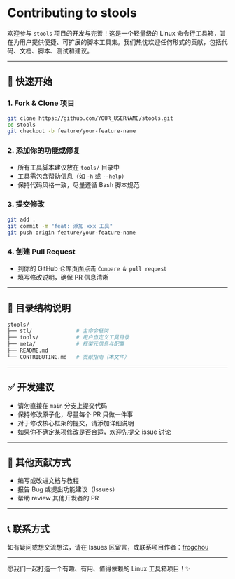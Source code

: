 # Contributing to stools

欢迎参与 `stools` 项目的开发与完善！这是一个轻量级的 Linux 命令行工具箱，旨在为用户提供便捷、可扩展的脚本工具集。我们热忱欢迎任何形式的贡献，包括代码、文档、脚本、测试和建议。

---

## 📌 快速开始

### 1. Fork & Clone 项目

```bash
git clone https://github.com/YOUR_USERNAME/stools.git
cd stools
git checkout -b feature/your-feature-name
```

### 2. 添加你的功能或修复
- 所有工具脚本建议放在 `tools/` 目录中
- 工具需包含帮助信息（如 `-h` 或 `--help`）
- 保持代码风格一致，尽量遵循 Bash 脚本规范

### 3. 提交修改
```bash
git add .
git commit -m "feat: 添加 xxx 工具"
git push origin feature/your-feature-name
```

### 4. 创建 Pull Request
- 到你的 GitHub 仓库页面点击 `Compare & pull request`
- 填写修改说明，确保 PR 信息清晰

---

## 📂 目录结构说明

```bash
stools/
├── stl/              # 主命令框架
├── tools/            # 用户自定义工具目录
├── meta/             # 框架元信息与配置
├── README.md
└── CONTRIBUTING.md   # 贡献指南（本文件）
```

---

## ✅ 开发建议
- 请勿直接在 `main` 分支上提交代码
- 保持修改原子化，尽量每个 PR 只做一件事
- 对于修改核心框架的提交，请添加详细说明
- 如果你不确定某项修改是否合适，欢迎先提交 issue 讨论

---

## 🙌 其他贡献方式
- 编写或改进文档与教程
- 报告 Bug 或提出功能建议（Issues）
- 帮助 review 其他开发者的 PR

---

## 📞 联系方式
如有疑问或想交流想法，请在 Issues 区留言，或联系项目作者：[frogchou](https://github.com/frogchou)

---

愿我们一起打造一个有趣、有用、值得依赖的 Linux 工具箱项目！✨
